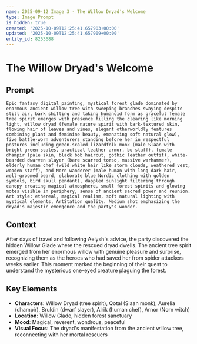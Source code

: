 ```yaml
---
name: 2025-09-12 Image 3 - The Willow Dryad's Welcome
type: Image Prompt
is_hidden: true
created: '2025-10-09T12:25:41.657903+00:00'
updated: '2025-10-09T12:25:41.657909+00:00'
entity_id: 8253688
---
```


# The Willow Dryad's Welcome

## Prompt

```
Epic fantasy digital painting, mystical forest glade dominated by enormous ancient willow tree with sweeping branches swaying despite still air, bark shifting and taking humanoid form as graceful female tree spirit emerges with presence filling the clearing like morning light, willow dryad (female nature spirit with bark-textured skin, flowing hair of leaves and vines, elegant otherworldly features combining plant and feminine beauty, emanating soft natural glow), five battle-worn adventurers standing before her in respectful postures including green-scaled lizardfolk monk (male Slaan with bright green scales, practical leather armor, bo staff), female dhampir (pale skin, black bob haircut, gothic leather outfit), white-bearded dwarven slayer (bare scarred torso, massive warhammer), elderly human chef (wild white hair like storm clouds, weathered vest, wooden staff), and Norn wanderer (male human with long dark hair, well-groomed beard, elaborate blue Nordic clothing with golden symbols, bird skull pendant), dappled sunlight filtering through canopy creating magical atmosphere, small forest spirits and glowing motes visible in periphery, sense of ancient sacred power and reunion. Art style: ethereal, magical realism, soft natural lighting with mystical elements, ArtStation quality. Medium shot emphasizing the dryad's majestic emergence and the party's wonder.
```

## Context

After days of travel and following Aelysh's advice, the party discovered the hidden Willow Glade where the rescued dryad dwells. The ancient tree spirit emerged from her enormous willow with genuine pleasure and surprise, recognizing them as the heroes who had saved her from spider attackers weeks earlier. This moment marked the beginning of their quest to understand the mysterious one-eyed creature plaguing the forest.

## Key Elements

- **Characters**: Willow Dryad (tree spirit), Qotal (Slaan monk), Aurelia (dhampir), Bruldin (dwarf slayer), Alrik (human chef), Arnor (Norn witch)
- **Location**: Willow Glade, hidden forest sanctuary
- **Mood**: Magical, reverent, wondrous, peaceful
- **Visual Focus**: The dryad's manifestation from the ancient willow tree, reconnecting with her mortal rescuers
